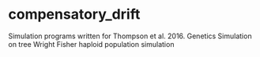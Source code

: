 # compensatory_drift
Simulation programs written for Thompson et al. 2016. Genetics
Simulation on tree
Wright Fisher haploid population simulation
